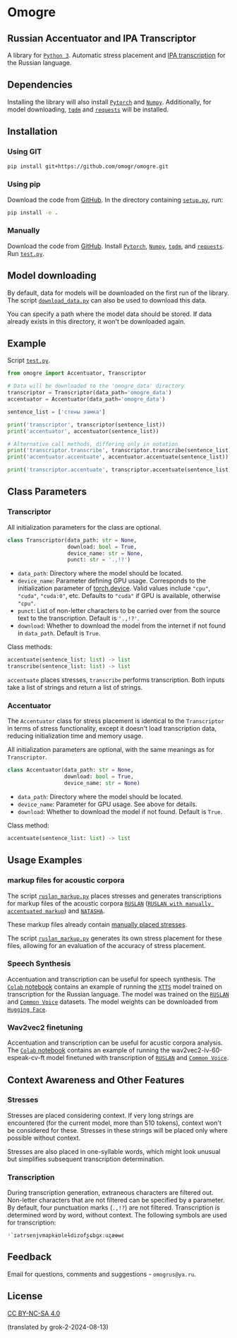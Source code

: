 


# Omogre

## Russian Accentuator and IPA Transcriptor

A library for [`Python 3`](https://www.python.org/). Automatic stress placement and [IPA transcription](https://en.wikipedia.org/wiki/International_Phonetic_Alphabet) for the Russian language.

## Dependencies

Installing the library will also install [`Pytorch`](https://pytorch.org/) and [`Numpy`](https://numpy.org/). Additionally, for model downloading, [`tqdm`](https://tqdm.github.io/) and [`requests`](https://pypi.org/project/requests/) will be installed.

## Installation

### Using GIT

```bash
pip install git+https://github.com/omogr/omogre.git
```

### Using pip

Download the code from [GitHub](https://github.com/omogr/omogre). In the directory containing [`setup.py`](https://github.com/omogr/omogre/blob/main/setup.py), run:

```bash
pip install -e .
```

### Manually

Download the code from [GitHub](https://github.com/omogr/omogre). Install [`Pytorch`](https://pytorch.org/), [`Numpy`](https://numpy.org/), [`tqdm`](https://tqdm.github.io/), and [`requests`](https://pypi.org/project/requests/). Run [`test.py`](https://github.com/omogr/omogre/blob/main/test.py).

## Model downloading

By default, data for models will be downloaded on the first run of the library. The script [`download_data.py`](https://github.com/omogr/omogre/blob/main/download_data.py) can also be used to download this data.

You can specify a path where the model data should be stored. If data already exists in this directory, it won't be downloaded again.

## Example

Script [`test.py`](https://github.com/omogr/omogre/blob/main/test.py).

```python
from omogre import Accentuator, Transcriptor

# Data will be downloaded to the 'omogre_data' directory
transcriptor = Transcriptor(data_path='omogre_data')
accentuator = Accentuator(data_path='omogre_data')

sentence_list = ['стены замка']

print('transcriptor', transcriptor(sentence_list))
print('accentuator', accentuator(sentence_list))

# Alternative call methods, differing only in notation
print('transcriptor.transcribe', transcriptor.transcribe(sentence_list))
print('accentuator.accentuate', accentuator.accentuate(sentence_list))

print('transcriptor.accentuate', transcriptor.accentuate(sentence_list))
```

## Class Parameters

### Transcriptor

All initialization parameters for the class are optional.

```python
class Transcriptor(data_path: str = None,
                   download: bool = True,
                   device_name: str = None,
                   punct: str = '.,!?')
```

- `data_path`: Directory where the model should be located.
- `device_name`: Parameter defining GPU usage. Corresponds to the initialization parameter of [torch.device](https://pytorch.org/docs/stable/tensor_attributes.html#torch.device). Valid values include `"cpu"`, `"cuda"`, `"cuda:0"`, etc. Defaults to `"cuda"` if GPU is available, otherwise `"cpu"`.
- `punct`: List of non-letter characters to be carried over from the source text to the transcription. Default is `'.,!?'`.
- `download`: Whether to download the model from the internet if not found in `data_path`. Default is `True`.

Class methods:

```python
accentuate(sentence_list: list) -> list
transcribe(sentence_list: list) -> list
```

`accentuate` places stresses, `transcribe` performs transcription. Both inputs take a list of strings and return a list of strings.

### Accentuator

The `Accentuator` class for stress placement is identical to the `Transcriptor` in terms of stress functionality, except it doesn't load transcription data, reducing initialization time and memory usage.

All initialization parameters are optional, with the same meanings as for `Transcriptor`.

```python
class Accentuator(data_path: str = None,
                  download: bool = True,
                  device_name: str = None)
```

- `data_path`: Directory where the model should be located.
- `device_name`: Parameter for GPU usage. See above for details.
- `download`: Whether to download the model if not found. Default is `True`.

Class method:

```python
accentuate(sentence_list: list) -> list
```

## Usage Examples

### markup files for acoustic corpora

The script [`ruslan_markup.py`](https://github.com/omogr/omogre/blob/main/ruslan_markup.py) places stresses and generates transcriptions for markup files of the acoustic corpora [`RUSLAN`](https://ruslan-corpus.github.io/) ([`RUSLAN with manually accentuated markup`](http://dataset.sova.ai/SOVA-TTS/ruslan/ruslan_dataset.tar)) and [`NATASHA`](http://dataset.sova.ai/SOVA-TTS/natasha/natasha_dataset.tar).

These markup files already contain [manually placed stresses](https://habr.com/ru/companies/ashmanov_net/articles/528296/).

The script [`ruslan_markup.py`](https://github.com/omogr/omogre/blob/main/ruslan_markup.py) generates its own stress placement for these files, allowing for an evaluation of the accuracy of stress placement.

### Speech Synthesis

Accentuation and transcription can be useful for speech synthesis. The [`Colab` notebook](https://github.com/omogr/omogre/blob/main/XTTS_ru_ipa.ipynb) contains an example of running the [`XTTS`](https://github.com/coqui-ai/TTS) model trained on transcription for the Russian language. The model was trained on the [`RUSLAN`](https://ruslan-corpus.github.io/) and [`Common Voice`](https://commonvoice.mozilla.org/ru) datasets.
The model weights can be downloaded from [`Hugging Face`](https://huggingface.co/omogr/XTTS-ru-ipa).

### Wav2vec2 finetuning

Accentuation and transcription can be useful for acustic corpora analysis. The [`Colab` notebook](https://github.com/omogr/omogre/blob/main/Wav2vec2_ru_ipa.ipynb) contains an example of running the wav2vec2-lv-60-espeak-cv-ft model finetuned with transcription of [`RUSLAN`](https://ruslan-corpus.github.io/) and [`Common Voice`](https://commonvoice.mozilla.org/ru).

## Context Awareness and Other Features

### Stresses

Stresses are placed considering context. If very long strings are encountered (for the current model, more than 510 tokens), context won't be considered for these. Stresses in these strings will be placed only where possible without context.

Stresses are also placed in one-syllable words, which might look unusual but simplifies subsequent transcription determination.

### Transcription

During transcription generation, extraneous characters are filtered out. Non-letter characters that are not filtered can be specified by a parameter. By default, four punctuation marks (`.,!?`) are not filtered. Transcription is determined word by word, without context. The following symbols are used for transcription:

```
ʲ`ɪətrsɐnjvmapkɨʊleɫdizofʂɕbɡxːuʐæɵʉɛ
```

## Feedback
Email for questions, comments and suggestions - `omogrus@ya.ru`.

## License
[CC BY-NC-SA 4.0](https://creativecommons.org/licenses/by-nc-sa/4.0/deed.en)

(translated by grok-2-2024-08-13)
